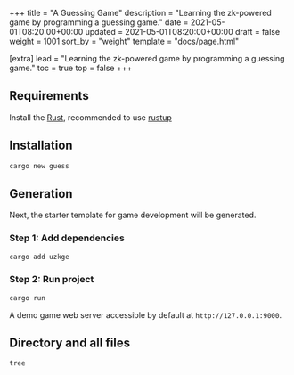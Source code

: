 +++
title = "A Guessing Game"
description = "Learning the zk-powered game by programming a guessing game."
date = 2021-05-01T08:20:00+00:00
updated = 2021-05-01T08:20:00+00:00
draft = false
weight = 1001
sort_by = "weight"
template = "docs/page.html"

[extra]
lead = "Learning the zk-powered game by programming a guessing game."
toc = true
top = false
+++

## Requirements

Install the [Rust](https://www.rust-lang.org/), recommended to use [rustup](https://rustup.rs/)

## Installation

```bash
cargo new guess
```

## Generation

Next, the starter template for game development will be generated.

### Step 1: Add dependencies

```bash
cargo add uzkge
```

### Step 2: Run project

```bash
cargo run
```

A demo game web server accessible by default at `http://127.0.0.1:9000`.



## Directory and all files

```bash
tree
```
